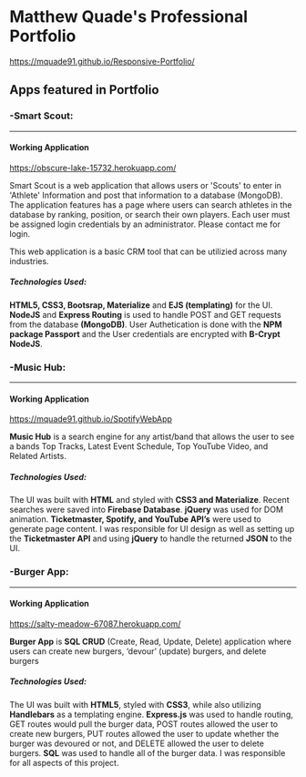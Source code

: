# Matthew Quade's Professional Portfolio
 https://mquade91.github.io/Responsive-Portfolio/

 ## Apps featured in Portfolio

### -Smart Scout:
___
#### Working Application
https://obscure-lake-15732.herokuapp.com/

Smart Scout is a web application that allows users or 'Scouts' to enter in 'Athlete' Information and post that information to a database (MongoDB).  The application features has a page where users can search athletes in the database by ranking, position, or search their own players.  Each user must be assigned login credentials by an administrator. Please contact me for login.

This web application is a basic CRM tool that can be utilizied across many industries.


##### Technologies Used:

**HTML5, CSS3, Bootsrap, Materialize** and **EJS (templating)** for the UI.  **NodeJS** and **Express Routing** is used to handle POST and GET requests from the database **(MongoDB)**.  User Authetication is done with the **NPM package Passport** and the User credentials are encrypted with **B-Crypt NodeJS**.

### -Music Hub:
___
#### Working Application
https://mquade91.github.io/SpotifyWebApp

**Music Hub** is a search engine for any artist/band that allows the user to see a bands Top Tracks, Latest Event Schedule, Top YouTube Video, and Related Artists.

##### Technologies Used:

The UI was built with **HTML** and styled with **CSS3 and Materialize**. Recent searches were saved into **Firebase Database**. **jQuery** was used for DOM animation. **Ticketmaster, Spotify, and YouTube API’s** were used to generate page content. I was responsible for UI design as well as setting up the **Ticketmaster API** and using **jQuery** to handle the returned **JSON** to the UI.

### -Burger App:
___
#### Working Application
https://salty-meadow-67087.herokuapp.com/

**Burger App** is **SQL CRUD** (Create, Read, Update, Delete) application where users can create new burgers, ‘devour’ (update) burgers, and delete burgers

##### Technologies Used:

The UI was built with **HTML5**, styled with **CSS3**, while also utilizing **Handlebars** as a templating engine.  **Express.js** was used to handle routing, GET routes would pull the burger data, POST routes allowed the user to create new burgers, PUT routes allowed the user to update whether the burger was devoured or not, and DELETE allowed the user to delete burgers.  **SQL** was used to handle all of the burger data. I was responsible for all aspects of this project.

